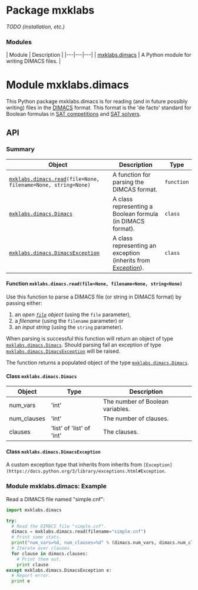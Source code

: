 # Package mxklabs
*TODO (installation, etc.)*

### Modules

| Module | Description |
|---|---|---|
| [mxklabs.dimacs](#mxklabs.dimacs) | A Python module for writing DIMACS files. |

# <a name="mxklabs.dimacs">Module mxklabs.dimacs
This Python package mxklabs.dimacs is for reading (and in future possibly writing) files in the [DIMACS](http://people.sc.fsu.edu/~jburkardt/data/cnf/cnf.html) format. This format is the 'de facto' standard for Boolean formulas in [SAT competitions](http://www.satcompetition.org/) and [SAT solvers](http://www.satlive.org/solvers/).

## API

### Summary

| Object | Description | Type |
|---|---|---|
| [`mxklabs.dimacs.read`](#mxklabs.dimacs.read)`(file=None, filename=None, string=None)` |  A function for parsing the DIMCAS format. | `function` |
| [`mxklabs.dimacs.Dimacs`](#mxklabs.dimacs.Dimacs) | A class representing a Boolean formula (in DIMACS format). | `class` | 
| [`mxklabs.dimacs.DimacsException`](#mxklabs.dimacs.DimacsException) | A class representing an exception (inherits from [Exception](https://docs.python.org/3/library/exceptions.html#Exception)). | `class` |

#### <a name="mxklabs.dimacs.read"></a>Function `mxklabs.dimacs.read(file=None, filename=None, string=None)`

Use this function to parse a DIMACS file (or string in DIMACS format) by passing either:

1. an *open [`file`](https://docs.python.org/2/library/stdtypes.html#file-objects) object* (using the `file` parameter), 
2. a *filename* (using the `filename` parameter) or
3. an *input string* (using the `string` parameter).

When parsing is successful this function will return an object of type [`mxklabs.dimacs.Dimacs`](#mxklabs.dimacs.Dimacs). Should parsing fail an exception of type [`mxklabs.dimacs.DimacsException`](#mxklabs.dimacs.DimacsException) will be raised.

The function returns a populated object of the type [`mxklabs.dimacs.Dimacs`](#mxklabs.dimacs.Dimacs).

#### <a name="mxklabs.dimacs.Dimacs"></a>Class `mxklabs.dimacs.Dimacs`

| Object | Type | Description |
|---|---|---|
| num_vars | 'int' | The number of Boolean variables. |
| num_clauses | 'int' | The number of clauses. |
| clauses | 'list' of 'list' of 'int' | The clauses. | 

#### <a name="mxklabs.dimacs.DimacsException"></a>Class `mxklabs.dimacs.DimacsException`

A custom exception type that inherits from inherits from `[Exception](https://docs.python.org/3/library/exceptions.html#Exception`.

### Module mxklabs.dimacs: Example

Read a DIMACS file named "simple.cnf":
```python
import mxklabs.dimacs

try:
  # Read the DIMACS file "simple.cnf".
  dimacs = mxklabs.dimacs.read(filename="simple.cnf")
  # Print some stats.
  print("num_vars=%d, num_clauses=%d" % (dimacs.num_vars, dimacs.num_clauses))
  # Iterate over clauses.
  for clause in dimacs.clauses:
    # Print them out.
    print clause
except mxklabs.dimacs.DimacsException e:
  # Report error.
  print e  
```
